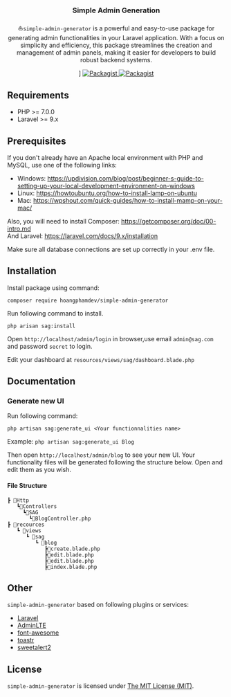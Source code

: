 
<h3 align="center">Simple <strong>Admin</strong> Generation</h3>

<p align="center">⛵<code>simple-admin-generator</code> is a powerful and easy-to-use package for generating admin functionalities in your Laravel application. With a focus on simplicity and efficiency, this package streamlines the creation and management of admin panels, making it easier for developers to build robust backend systems.</p>
<p align="center">
]

<a href="https://packagist.org/packages/hoangphamdev/simple-admin-generator">
    <img src="https://img.shields.io/badge/vesion-V1.0.2-blue" alt="Packagist">
</a>
<a href="https://packagist.org/packages/hoangphamdev/simple-admin-generator">
    <img src="https://img.shields.io/badge/license-MIT-green" alt="Packagist">
</a>

Requirements
------------
 - PHP >= 7.0.0
 - Laravel >= 9.x

## Prerequisites

If you don't already have an Apache local environment with PHP and MySQL, use one of the following links:

- Windows: https://updivision.com/blog/post/beginner-s-guide-to-setting-up-your-local-development-environment-on-windows
- Linux: https://howtoubuntu.org/how-to-install-lamp-on-ubuntu
- Mac: https://wpshout.com/quick-guides/how-to-install-mamp-on-your-mac/

Also, you will need to install Composer: https://getcomposer.org/doc/00-intro.md   
And Laravel: https://laravel.com/docs/9.x/installation

Make sure all database connections are set up correctly in your .env file.

Installation
------------

Install package using command:
```
composer require hoangphamdev/simple-admin-generator
```


Run following command to install.
```
php arisan sag:install
```
Open `http://localhost/admin/login` in browser,use email `admin@sag.com` and password `secret` to login.

Edit your dashboard at `resources/views/sag/dashboard.blade.php`

Documentation
------------

### Generate new UI
Run following command:
```
php artisan sag:generate_ui <Your functionnalities name>
```
Example: `php artisan sag:generate_ui Blog`

Then open `http://localhost/admin/blog` to see your new UI.
Your functionality files will be generated following the structure below. Open and edit them as you wish.
#### File Structure
```
┣ 📂Http
   ┗📂Controllers
     ┗📂SAG
       ┗📜BlogController.php
┣ 📂recources
   ┗ 📂views
      ┗ 📂sag
         ┗ 📂blog
            ┣📜create.blade.php
            ┣📜edit.blade.php
            ┣📜edit.blade.php
            ┣📜index.blade.php
```

Other
------------
`simple-admin-generator` based on following plugins or services:

+ [Laravel](https://laravel.com/)
+ [AdminLTE](https://adminlte.io/)
+ [font-awesome](http://fontawesome.io)
+ [toastr](http://codeseven.github.io/toastr/)
+ [sweetalert2](https://github.com/sweetalert2/sweetalert2)

License
------------
`simple-admin-generator` is licensed under [The MIT License (MIT)](license.md).